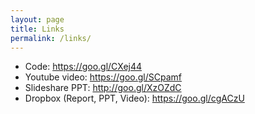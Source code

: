 ```yaml
---
layout: page
title: Links
permalink: /links/
---
```

* Code: https://goo.gl/CXej44
* Youtube video: https://goo.gl/SCpamf
* Slideshare PPT: http://goo.gl/XzOZdC
* Dropbox (Report, PPT, Video): https://goo.gl/cgACzU
